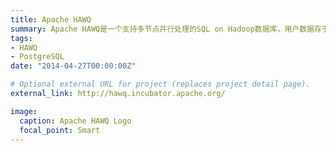 ```yaml
---
title: Apache HAWQ
summary: Apache HAWQ是一个支持多节点并行处理的SQL on Hadoop数据库，用户数据存于HDFS上，是一个具有高度伸缩性、高度标准SQL符合性、高性能的数据仓库。
tags: 
- HAWQ
- PostgreSQL  
date: "2014-04-27T00:00:00Z"

# Optional external URL for project (replaces project detail page).
external_link: http://hawq.incubator.apache.org/

image:
  caption: Apache HAWQ Logo
  focal_point: Smart
---
```

